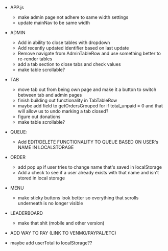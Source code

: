<!-- BACKEND -->
<!-- - double check isPaid and updatePaid logic with frontend code DONE -->

<!-- FRONTEND -->
<!-- - go through and update routes/paths from old frontend DONE -->

- APP.js
    - make admin page not adhere to same width settings
    - update mainNav to be same width

- ADMIN
    <!-- - figure out how to load all orders and filter accordingly DONE
    - add functionality to update paid/completed/delete DONE
    - add comments into rows that have them DONE -->
    - Add in ability to close tables with dropdown
    - Add recently updated identifier based on last update
    - Remove navigate from AdminTableRow and use something better to re-render tables
    - add a tab section to close tabs and check values
    - make table scrollable?

- TAB
    - move tab out from being own page and make it a button to switch between tab and admin pages
    - finish building out functionality in TabTableRow
    - maybe add field to getOrdersGrouped for if total_unpaid = 0 and that will allow us to undo marking a tab closed?
    - figure out donations
    - make table scrollable?
    <!-- - add separate queries for paid/unpaid? DONE -->

- QUEUE:
    <!-- - Go through queue, queueList, queueItem and update to match what is returned from database DONE -->
    - Add EDIT/DELETE FUNCTIONALITY TO QUEUE BASED ON USER's NAME IN LOCALSTORAGE

- ORDER
    <!-- - make it where form can't be submitted if any inputs are blank DONE
    - add option to enter in own drink DONE
    - Save username to local storage DONE -->
    - add pop up if user tries to change name that's saved in localStorage
    - Add a check to see if a user already exists with that name and isn't stored in local storage

- MENU
    <!-- - make it where clicking "Add to Order" populates form in Order page DONE -->
    <!-- — make top buttons sticky and actually redirect to different sections of the page DONE -->
    - make sticky buttons look better so everything that scrolls underneath is no longer visible

- LEADERBOARD
    - make that shit (mobile and other version)


- ADD WAY TO PAY (LINK TO VENMO/PAYPAL/ETC)
- maybe add userTotal to localStorage??